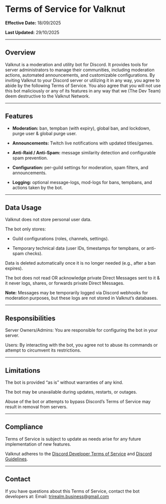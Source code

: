 # Terms of Service for Valknut
**Effective Date:** 18/09/2025

**Last Updated:** 29/10/2025

---
## Overview

Valknut is a moderation and utility bot for Discord. It provides tools for server administrators to manage their communities, including moderation actions, automated announcements, and customizable configurations.
By inviting Valknut to your Discord server or utilizing it in any way, you agree to abide by the following Terms of Service.
You also agree that you will not use this bot maliciously or any of its features in any way that we (The Dev Team) deem destructive to the Valknut Network.

---
## Features

- **Moderation:** ban, tempban (with expiry), global ban, and lockdown, purge user & global purge user.

- **Announcements:** Twitch live notifications with updated titles/games.

- **Anti-Raid / Anti-Spam:** message similarity detection and configurable spam prevention.

- **Configuration:** per-guild settings for moderation, spam filters, and announcements.

- **Logging:** optional message-logs, mod-logs for bans, tempbans, and actions taken by the bot.

---
## Data Usage

Valknut does not store personal user data.

The bot only stores:

- Guild configurations (roles, channels, settings).

- Temporary technical data (user IDs, timestamps for tempbans, or anti-spam checks).

Data is deleted automatically once it is no longer needed (e.g., after a ban expires).

The bot does not read OR acknowledge private Direct Messages sent to it & it never logs, shares, or forwards private Direct Messages.

**Note:** Messages may be temporarily logged via Discord webhooks for moderation purposes, but these logs are not stored in Valknut’s databases.

---
## Responsibilities

Server Owners/Admins: You are responsible for configuring the bot in your server.

Users: By interacting with the bot, you agree not to abuse its commands or attempt to circumvent its restrictions.

---
## Limitations

The bot is provided “as is” without warranties of any kind.

The bot may be unavailable during updates, restarts, or outages.

Abuse of the bot or attempts to bypass Discord’s Terms of Service may result in removal from servers.

---
## Compliance

Terms of Service is subject to update as needs arise for any future implementation of new features.

Valknut adheres to the [Discord Developer Terms of Service](https://support-dev.discord.com/hc/en-us/articles/8562894815383-Discord-Developer-Terms-of-Service) and [Discord Guidelines](https://discord.com/guidelines).

---
## Contact

If you have questions about this Terms of Service, contact the bot developers at:
Email: trirealm.business@gmail.com
